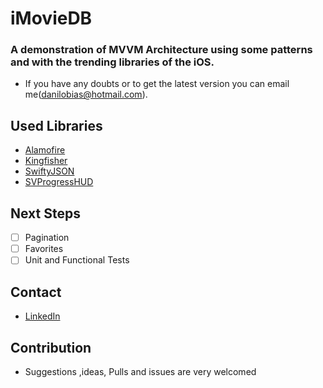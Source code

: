 # iMovieDB

### A demonstration of MVVM Architecture using some patterns and with the trending libraries of the iOS.

- If you have any doubts or to get the latest version you can email me(<danilobias@hotmail.com>).

## Used Libraries
- [Alamofire](https://github.com/Alamofire/Alamofire)
- [Kingfisher](https://github.com/onevcat/Kingfisher)
- [SwiftyJSON](https://github.com/SwiftyJSON/SwiftyJSON)
- [SVProgressHUD](https://github.com/SVProgressHUD/SVProgressHUD)

## Next Steps
- [ ] Pagination
- [ ] Favorites
- [ ] Unit and Functional Tests

## Contact
- [LinkedIn](https://www.linkedin.com/in/danilobias/)

## Contribution
- Suggestions ,ideas, Pulls and issues are very welcomed
